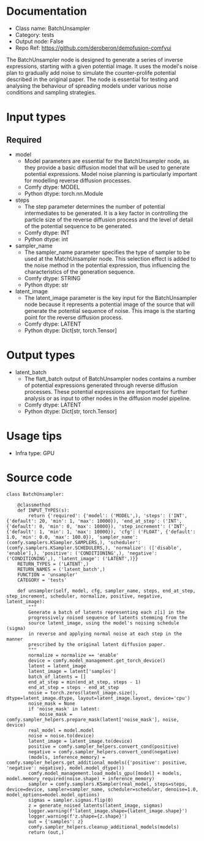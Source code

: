# Documentation
- Class name: BatchUnsampler
- Category: tests
- Output node: False
- Repo Ref: https://github.com/deroberon/demofusion-comfyui

The BatchUnsampler node is designed to generate a series of inverse expressions, starting with a given potential image. It uses the model's noise plan to gradually add noise to simulate the counter-prolife potential described in the original paper. The node is essential for testing and analysing the behaviour of spreading models under various noise conditions and sampling strategies.

# Input types
## Required
- model
    - Model parameters are essential for the BatchUnsampler node, as they provide a basic diffusion model that will be used to generate potential expressions. Model noise planning is particularly important for modelling reverse diffusion processes.
    - Comfy dtype: MODEL
    - Python dtype: torch.nn.Module
- steps
    - The step parameter determines the number of potential intermediates to be generated. It is a key factor in controlling the particle size of the reverse diffusion process and the level of detail of the potential sequence to be generated.
    - Comfy dtype: INT
    - Python dtype: int
- sampler_name
    - The sampler_name parameter specifies the type of sampler to be used at the MatchUnsampler node. This selection effect is added to the noise method in the potential expression, thus influencing the characteristics of the generation sequence.
    - Comfy dtype: STRING
    - Python dtype: str
- latent_image
    - The latent_image parameter is the key input for the BatchUnsampler node because it represents a potential image of the source that will generate the potential sequence of noise. This image is the starting point for the reverse diffusion process.
    - Comfy dtype: LATENT
    - Python dtype: Dict[str, torch.Tensor]

# Output types
- latent_batch
    - The flatt_batch output of BatchUnsampler nodes contains a number of potential expressions generated through reverse diffusion processes. These potential expressions are important for further analysis or as input to other nodes in the diffusion model pipeline.
    - Comfy dtype: LATENT
    - Python dtype: Dict[str, torch.Tensor]

# Usage tips
- Infra type: GPU

# Source code
```
class BatchUnsampler:

    @classmethod
    def INPUT_TYPES(s):
        return {'required': {'model': ('MODEL',), 'steps': ('INT', {'default': 20, 'min': 1, 'max': 10000}), 'end_at_step': ('INT', {'default': 0, 'min': 0, 'max': 10000}), 'step_increment': ('INT', {'default': 1, 'min': 1, 'max': 10000}), 'cfg': ('FLOAT', {'default': 1.0, 'min': 0.0, 'max': 100.0}), 'sampler_name': (comfy.samplers.KSampler.SAMPLERS,), 'scheduler': (comfy.samplers.KSampler.SCHEDULERS,), 'normalize': (['disable', 'enable'],), 'positive': ('CONDITIONING',), 'negative': ('CONDITIONING',), 'latent_image': ('LATENT',)}}
    RETURN_TYPES = ('LATENT',)
    RETURN_NAMES = ('latent_batch',)
    FUNCTION = 'unsampler'
    CATEGORY = 'tests'

    def unsampler(self, model, cfg, sampler_name, steps, end_at_step, step_increment, scheduler, normalize, positive, negative, latent_image):
        """
        Generate a batch of latents representing each z[i] in the
        progressively noised sequence of latents stemming from the
        source latent_image, using the model's noising schedule (sigma)
        in reverse and applying normal noise at each step in the manner
        prescribed by the original latent diffusion paper.
        """
        normalize = normalize == 'enable'
        device = comfy.model_management.get_torch_device()
        latent = latent_image
        latent_image = latent['samples']
        batch_of_latents = []
        end_at_step = min(end_at_step, steps - 1)
        end_at_step = steps - end_at_step
        noise = torch.zeros(latent_image.size(), dtype=latent_image.dtype, layout=latent_image.layout, device='cpu')
        noise_mask = None
        if 'noise_mask' in latent:
            noise_mask = comfy.sampler_helpers.prepare_mask(latent['noise_mask'], noise, device)
        real_model = model.model
        noise = noise.to(device)
        latent_image = latent_image.to(device)
        positive = comfy.sampler_helpers.convert_cond(positive)
        negative = comfy.sampler_helpers.convert_cond(negative)
        (models, inference_memory) = comfy.sampler_helpers.get_additional_models({'positive': positive, 'negative': negative}, model.model_dtype())
        comfy.model_management.load_models_gpu([model] + models, model.memory_required(noise.shape) + inference_memory)
        sampler = comfy.samplers.KSampler(real_model, steps=steps, device=device, sampler=sampler_name, scheduler=scheduler, denoise=1.0, model_options=model.model_options)
        sigmas = sampler.sigmas.flip(0)
        z = generate_noised_latents(latent_image, sigmas)
        logger.warning(f'latent_image.shape={latent_image.shape}')
        logger.warning(f'z.shape={z.shape}')
        out = {'samples': z}
        comfy.sampler_helpers.cleanup_additional_models(models)
        return (out,)
```